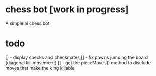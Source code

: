 # chess bot [work in progress]

A simple ai chess bot.

# todo

[] - display checks and checkmates
[] - fix pawns jumping the board (diagonal kill movement)
[] - get the pieceMoves() method to disclude moves that make the king killable
